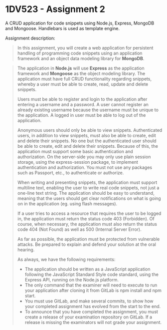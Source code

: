 # 1DV523 - Assignment 2
A CRUD application for code snippets using Node.js, Express, MongoDB and Mongoose.
Handlebars is used as template engine.

Assignment description:

> In this assignment, you will create a web application for persistent handling of programming code snippets using an application framework and an object data modeling library for **MongoDB**.

> The application in **Node.js** will use **Express** as the application framework and **Mongoose** as the object modeling library. The application must have full CRUD functionality regarding snippets, whereby a user must be able to create, read, update and delete snippets.
>
>Users must be able to register and login to the application after entering a username and a password. A user cannot register an already existing username because the username must be unique to the application. A logged in user must be able to log out of the application.
>
>Anonymous users should only be able to view snippets. Authenticated users, in addition to view snippets, must also be able to create, edit and delete their snippets. No one but the authenticated user should be able to create, edit and delete their snippets. Because of this, the application must support some basic authentication and authorization. On the server-side you may only use plain session storage, using the express-session package, to implement authentication and authorization. You must not use any packages such as Passport, etc., to authenticate or authorize.
>
>When writing and presenting snippets, the application must support multiline text, enabling the user to write real code snippets, not just a one-line text string. The application should be easy to understand, meaning that the users should get clear notifications on what is going on in the application (eg. using flash messages).
>
>If a user tries to access a resource that requires the user to be logged in, the application must return the status code 403 (Forbidden). Of course, when necessary, the application must also return the status code 404 (Not Found) as well as 500 (Internal Server Error).
>
>As far as possible, the application must be protected from vulnerable attacks. Be prepared to explain and defend your solution at the oral hearing.
>
>As always, we have the following requirements:
>
>    - The application should be written as a JavaScript application following the JavaScript Standard Style code standard, using the Express API, running on the Node.js platform.
>    - The only command that the examiner will need to execute to run your application after cloning it from GitLab is npm install and npm start.
>    - You must use GitLab, and make several commits, to show how your completed assignment has evolved from the start to the end.
>    - To announce that you have completed the assignment, you must create a release of your examination repository on GitLab. If a release is missing the examinators will not grade your assignment.
